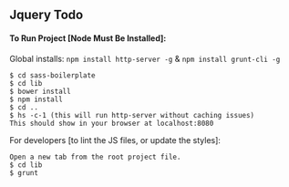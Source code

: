 ## Jquery Todo

#### To Run Project [Node Must Be Installed]:
Global installs: `npm install http-server -g` & `npm install grunt-cli -g`

```
$ cd sass-boilerplate
$ cd lib
$ bower install
$ npm install
$ cd ..
$ hs -c-1 (this will run http-server without caching issues)
This should show in your browser at localhost:8080
```

For developers [to lint the JS files, or update the styles]:
```
Open a new tab from the root project file.
$ cd lib
$ grunt
```
